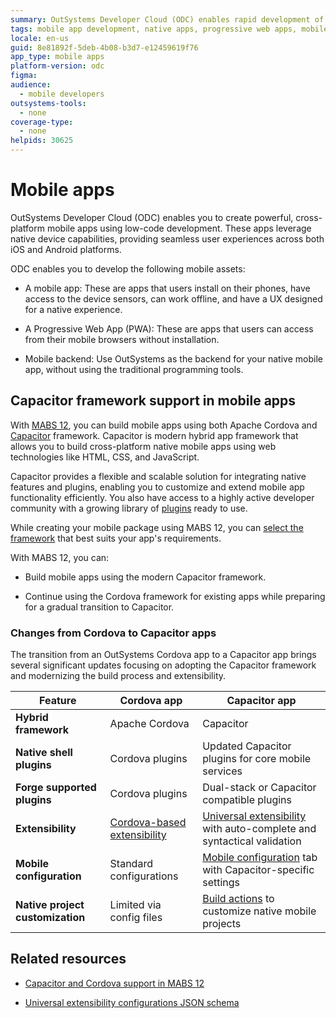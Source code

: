 ```yaml
---
summary: OutSystems Developer Cloud (ODC) enables rapid development of mobile apps, including native apps, PWAs, and mobile backends.
tags: mobile app development, native apps, progressive web apps, mobile backend
locale: en-us
guid: 8e81892f-5deb-4b08-b3d7-e12459619f76
app_type: mobile apps
platform-version: odc
figma:
audience:
  - mobile developers
outsystems-tools:
  - none
coverage-type:
  - none
helpids: 30625
---
```


# Mobile apps

OutSystems Developer Cloud (ODC) enables you to create powerful, cross-platform mobile apps using low-code development. These apps leverage native device capabilities, providing seamless user experiences across both iOS and Android platforms.

ODC enables you to develop the following mobile assets:

* A mobile app: These are apps that users install on their phones, have access to the device sensors, can work offline, and have a UX designed for a native experience.
  
* A Progressive Web App (PWA): These are apps that users can access from their mobile browsers without installation.
  
* Mobile backend: Use OutSystems as the backend for your native mobile app, without using the traditional programming tools.

## Capacitor framework support in mobile apps

With [MABS 12](mabs-overview.md), you can build mobile apps using both Apache Cordova and [Capacitor](https://capacitorjs.com/) framework. Capacitor is modern hybrid app framework that allows you to build cross-platform native mobile apps using web technologies like HTML, CSS, and JavaScript.

Capacitor provides a flexible and scalable solution for integrating native features and plugins, enabling you to customize and extend mobile app functionality efficiently. You also have access to a highly active developer community with a growing library of [plugins](https://capacitorjs.com/docs/plugins) ready to use.

While creating your mobile package using MABS 12, you can [select the framework](creating-mobile-package.md) that best suits your app's requirements.

With MABS 12, you can:

* Build mobile apps using the modern Capacitor framework.

* Continue using the Cordova framework for existing apps while preparing for a gradual transition to Capacitor.

### Changes from Cordova to Capacitor apps

The transition from an OutSystems Cordova app to a Capacitor app brings several significant updates focusing on adopting the Capacitor framework and modernizing the build process and extensibility.

| Feature                        | Cordova app                                      | Capacitor app                                   |
|--------------------------------|--------------------------------------------------|-------------------------------------------------|
| **Hybrid framework**           | Apache Cordova                                   | Capacitor                                 |
| **Native shell plugins**            | Cordova plugins                                 | Updated Capacitor plugins for core mobile services    |
| **Forge supported plugins** | Cordova plugins                                 | Dual-stack or Capacitor compatible plugins      |
| **Extensibility**              | [Cordova-based extensibility](legacy-extensibility-configuration.md)                  | [Universal extensibility](extensibility-configurations.md) with auto-complete and syntactical validation |
| **Mobile configuration**       | Standard configurations                         | [Mobile configuration](configuring-mobile-apps.md) tab with Capacitor-specific settings |
| **Native project customization** | Limited via config files                        | [Build actions](build-actions.md) to customize native mobile projects |

## Related resources

* [Capacitor and Cordova support in MABS 12](mabs-overview.md)

* [Universal extensibility configurations JSON schema](extensibility-configurations.md)

